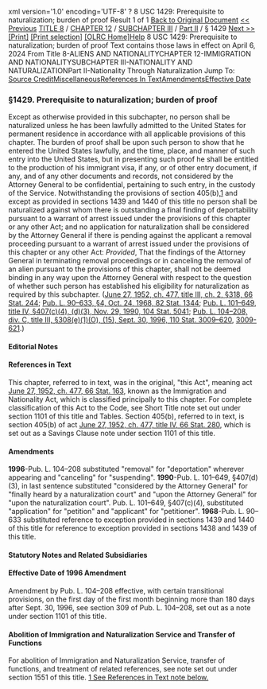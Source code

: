 xml version='1.0' encoding='UTF-8' ?
8 USC 1429: Prerequisite to naturalization; burden of proof
 Result 1 of 1
[Back to Original Document](/view.xhtml;jsessionid=BD7230C8BBC339FFAE03F6AD2D4E6FC7)
[<< Previous](#)
 [TITLE 8](/view.xhtml;jsessionid=BD7230C8BBC339FFAE03F6AD2D4E6FC7?req=granuleid%3AUSC-prelim-title8&saved=%7CZ3JhbnVsZWlkOlVTQy1wcmVsaW0tdGl0bGU4LXNlY3Rpb24xNDI5%7C%7C%7C0%7Cfalse%7Cprelim&edition=prelim) / [CHAPTER 12](/view.xhtml;jsessionid=BD7230C8BBC339FFAE03F6AD2D4E6FC7?req=granuleid%3AUSC-prelim-title8-chapter12&saved=%7CZ3JhbnVsZWlkOlVTQy1wcmVsaW0tdGl0bGU4LXNlY3Rpb24xNDI5%7C%7C%7C0%7Cfalse%7Cprelim&edition=prelim) / [SUBCHAPTER III](/view.xhtml;jsessionid=BD7230C8BBC339FFAE03F6AD2D4E6FC7?req=granuleid%3AUSC-prelim-title8-chapter12-subchapter3&saved=%7CZ3JhbnVsZWlkOlVTQy1wcmVsaW0tdGl0bGU4LXNlY3Rpb24xNDI5%7C%7C%7C0%7Cfalse%7Cprelim&edition=prelim) / [Part II](/view.xhtml;jsessionid=BD7230C8BBC339FFAE03F6AD2D4E6FC7?req=granuleid%3AUSC-prelim-title8-chapter12-subchapter3-part2&saved=%7CZ3JhbnVsZWlkOlVTQy1wcmVsaW0tdGl0bGU4LXNlY3Rpb24xNDI5%7C%7C%7C0%7Cfalse%7Cprelim&edition=prelim) / § 1429
 [Next >>](#)
[[Print]](#)
 [[Print selection]](#)
[[OLRC Home]](/browse.xhtml;jsessionid=BD7230C8BBC339FFAE03F6AD2D4E6FC7)[Help](/navHelp.xhtml;jsessionid=BD7230C8BBC339FFAE03F6AD2D4E6FC7)
8 USC 1429: Prerequisite to naturalization; burden of proof
Text contains those laws in effect on April 6, 2024
From Title 8-ALIENS AND NATIONALITYCHAPTER 12-IMMIGRATION AND NATIONALITYSUBCHAPTER III-NATIONALITY AND NATURALIZATIONPart II-Nationality Through Naturalization
Jump To: [Source Credit](#sourcecredit)[Miscellaneous](#miscellaneous-note)[References In Text](#referenceintext-note)[Amendments](#amendment-note)[Effective Date](#effectivedate-amendment-note)
### §1429. Prerequisite to naturalization; burden of proof
Except as otherwise provided in this subchapter, no person shall be naturalized unless he has been lawfully admitted to the United States for permanent residence in accordance with all applicable provisions of this chapter. The burden of proof shall be upon such person to show that he entered the United States lawfully, and the time, place, and manner of such entry into the United States, but in presenting such proof he shall be entitled to the production of his immigrant visa, if any, or of other entry document, if any, and of any other documents and records, not considered by the Attorney General to be confidential, pertaining to such entry, in the custody of the Service. Notwithstanding the provisions of section 405(b),[1](#1429_1_target) and except as provided in sections 1439 and 1440 of this title no person shall be naturalized against whom there is outstanding a final finding of deportability pursuant to a warrant of arrest issued under the provisions of this chapter or any other Act; and no application for naturalization shall be considered by the Attorney General if there is pending against the applicant a removal proceeding pursuant to a warrant of arrest issued under the provisions of this chapter or any other Act: *Provided*, That the findings of the Attorney General in terminating removal proceedings or in canceling the removal of an alien pursuant to the provisions of this chapter, shall not be deemed binding in any way upon the Attorney General with respect to the question of whether such person has established his eligibility for naturalization as required by this subchapter.
([June 27, 1952, ch. 477, title III, ch. 2, §318, 66 Stat. 244](/statviewer.htm?volume=66&page=244); [Pub. L. 90–633, §4, Oct. 24, 1968, 82 Stat. 1344](/statviewer.htm?volume=82&page=1344); [Pub. L. 101–649, title IV, §407(c)(4), (d)(3), Nov. 29, 1990, 104 Stat. 5041](/statviewer.htm?volume=104&page=5041); [Pub. L. 104–208, div. C, title III, §308(e)(1)(O), (15), Sept. 30, 1996, 110 Stat. 3009–620](/statviewer.htm?volume=110&page=3009-620), [3009-621](/statviewer.htm?volume=110&page=3009-621).)
#### **Editorial Notes**
#### References in Text
This chapter, referred to in text, was in the original, "this Act", meaning act [June 27, 1952, ch. 477, 66 Stat. 163](/statviewer.htm?volume=66&page=163), known as the Immigration and Nationality Act, which is classified principally to this chapter. For complete classification of this Act to the Code, see Short Title note set out under section 1101 of this title and Tables.
Section 405(b), referred to in text, is section 405(b) of act [June 27, 1952, ch. 477, title IV, 66 Stat. 280](/statviewer.htm?volume=66&page=280), which is set out as a Savings Clause note under section 1101 of this title.
#### Amendments
**1996**-Pub. L. 104–208 substituted "removal" for "deportation" wherever appearing and "canceling" for "suspending".
**1990**-Pub. L. 101–649, §407(d)(3), in last sentence substituted "considered by the Attorney General" for "finally heard by a naturalization court" and "upon the Attorney General" for "upon the naturalization court".
Pub. L. 101–649, §407(c)(4), substituted "application" for "petition" and "applicant" for "petitioner".
**1968**-Pub. L. 90–633 substituted reference to exception provided in sections 1439 and 1440 of this title for reference to exception provided in sections 1438 and 1439 of this title.
#### **Statutory Notes and Related Subsidiaries**
#### Effective Date of 1996 Amendment
Amendment by Pub. L. 104–208 effective, with certain transitional provisions, on the first day of the first month beginning more than 180 days after Sept. 30, 1996, see section 309 of Pub. L. 104–208, set out as a note under section 1101 of this title.
#### Abolition of Immigration and Naturalization Service and Transfer of Functions
For abolition of Immigration and Naturalization Service, transfer of functions, and treatment of related references, see note set out under section 1551 of this title.
[1 See References in Text note below.](#1429_1)
